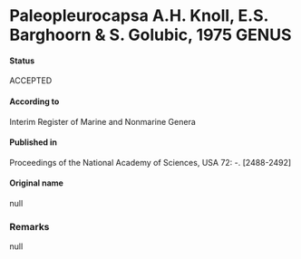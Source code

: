 Paleopleurocapsa A.H. Knoll, E.S. Barghoorn & S. Golubic, 1975 GENUS
=======

#### Status
ACCEPTED

#### According to
Interim Register of Marine and Nonmarine Genera

#### Published in
Proceedings of the National Academy of Sciences, USA 72: -. [2488-2492]

#### Original name
null

### Remarks
null